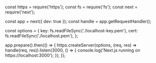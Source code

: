 const https = require('https');
const fs = require('fs');
const next = require('next');

const app = next({ dev: true });
const handle = app.getRequestHandler();

const options = {
  key: fs.readFileSync('./localhost-key.pem'),
  cert: fs.readFileSync('./localhost.pem'),
};

app.prepare().then(() => {
  https.createServer(options, (req, res) => handle(req, res)).listen(3000, () => {
    console.log('Next.js running on https://localhost:3000');
  });
});
